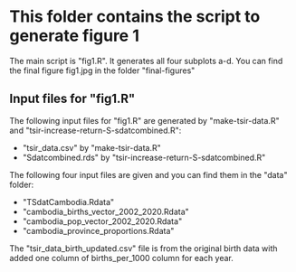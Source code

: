 # This folder contains the script to generate figure 1

The main script is "fig1.R". It generates all four subplots a-d. You can find the final figure fig1.jpg in the folder "final-figures"

## Input files for "fig1.R"
The following input files for "fig1.R" are generated by "make-tsir-data.R" and "tsir-increase-return-S-sdatcombined.R":
- "tsir_data.csv" by "make-tsir-data.R"
- "Sdatcombined.rds" by "tsir-increase-return-S-sdatcombined.R"

The following four input files are given and you can find them in the "data" folder:
- "TSdatCambodia.Rdata"
- "cambodia_births_vector_2002_2020.Rdata"
- "cambodia_pop_vector_2002_2020.Rdata"
- "cambodia_province_proportions.Rdata"

The "tsir_data_birth_updated.csv" file is from the original birth data with added one column of births_per_1000 column for each year.


